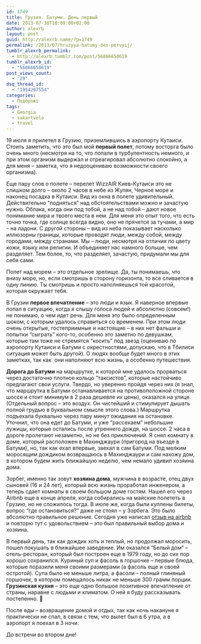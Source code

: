 ```yaml
---
id: 1749
title: Грузия. Батуми. День первый
date: 2013-07-30T10:09:00+02:00
author: alexrb
layout: post
guid: http://alexrb.name/?p=1749
permalink: /2013/07/hruzyya-batumy-den-pervyij/
tumblr_alexrb_permalink:
  - http://alexrb.tumblr.com/post/56866650619
tumblr_alexrb_id:
  - "56866650619"
post_views_count:
  - "29"
dsq_thread_id:
  - "1954207554"
categories:
  - Подорожі
tags:
  - Georgia
  - sakartvelo
  - travel
---
```

19 июля я прилетел в Грузию, приземлившись в аэропорту Кутаиси. Стоить заметить, что это был мой **первый полет**, потому восторга было очень много (несмотря на то, что попали в турбулентность немного, и при этом организм выдержал и отреагировал абсолютно спокойно, а для меня &#8211; заметка, что я недооцениваю возможности своего организма).<!-- more -->

Еще пару слов о полете &#8211; п<span>ерелет WizzAIR Киев-Кутаиси это не слишком долго &#8211; около 2 часов в небе из Жулян, Черное море и наконец посадка в Кутаиси. Вид из окна в полете удивительный. Действительно &#8220;подняться&#8221; над обстоятельствами можно и зачастую нужно. Облака, когда они под тобой, а не над тобой &#8211; дают новое понимание мира и твоего места в нем. Для меня это опыт того, что есть точно точка, где солнце всегда видно, оно не прячется за тучами, а мир &#8211; на ладони. С другой стороны &#8211; вид из неба показывает насколько иллюзорны границы, которые проводят люди, между собой, между городами, между странами. Мы &#8211; люди, несмотря на отличия по цвету кожи, языку или религии. И объединяет нас намного больше, чем разделяет. Тем более, то, что разделяет, зачастую, придумали мы для себя сами.</span>

<span>Полет над морем &#8211; это отдельное зрелище. Да, ты понимаешь, что внизу море, но, если смотришь в сторону горизонта, то все сливается в одну линию. Ты смотришь и просто наполняешься той красотой, которая окружает тебя.</span>

<span>В Грузии <strong>первое впечатление</strong> &#8211; это люди и язык. Я наверное впервые попал в ситуацию, когда я слышу голоса людей и абсолютно (совсем!) не понимаю, о чем идет речь. Для меня это было определенным шоком, с которым удалось справиться со временем. При этом люди очень открытые, гостеприимные и настоящие &#8211; в них нет фальши и попытки &#8220;сыграть&#8221; кого-то, особенно это заметно по девушкам, которые там тоже не стремятся &#8220;косить&#8221; под звезд (оцениваю по аэропорту Кутаиси и Батуми с окрестностями, допускаю, что в Тбилиси ситуация может быть другой). О людях вообще будет много в этих заметках, так как  они наполняют всю жизнь, а особенно путешествия. </span>

<span><strong>Дорога до Батуми</strong> на маршрутке, к которой мне удалось прорваться через достаточно плотное кольцо &#8220;таксистов&#8221;, которые настойчиво предлагают свои услуги. Твердо, но уверенно пройдя через них (я знал, что маршрутка в Батуми останавливается на противоположной стороне шоссе и стоит минимум в 2 раза дешевле их цены), оказался на улице. (Отдельный вопрос &#8211; это воздух. Он чистейший и стимулирует дышать полной грудью в буквальном смысле этого слова.) Маршрутка подъехала буквально через пару минут ожидания на остановке. Уточнил, что она едет до Батуми, и уже &#8220;рассекаем&#8221; небольшие лужицы, которые остались после утреннего дождя, на шоссе. 2 часа в дороге пролетают незаметно, но не без приключений. Я снял комнату в доме, который расположен в Махинджаури (пригород на въезде в Батуми), но, так как ехал впервые, заехал в сам Батуми. Под мелким моросящим дождиком возвращаюсь в Махинджаури и сам нахожу дом, в котором будем жить ближайшую неделю, чем немало удивил хозяина дома.</span>

Зорбег, именно так зовут **хозяина дома**, мужчина в возрасте, отец двух сыновей (16 и 24 лет), который всю жизнь проработал инженером, а теперь сдает комнаты в своем большом доме гостям. Нашел его через Airbnb еще в конце апреля, когда собирались на майские полететь в Грузию, но не сложилось тогда. В июле же, когда были куплены билеты, вопрос &#8220;где остановиться?&#8221; даже не стоял &#8211; у Зорбега. Это было абсолютно правильное решение. Сегодня уже написал <a href="https://ru.airbnb.com/users/show/5126519" target="_blank">отзыв на airbnb</a> и повторю тут с удовольствием &#8211; это был правильный выбор дома и хозяина.

<span>В первый день, так как дождик хоть и теплый, но продолжал моросить, пошел покушать в ближайшее заведение. Им оказался &#8220;Белый дом&#8221; &#8211; отель-ресторан, который был построен еще в 1979 году, но до сих пор хорошо сохранился. Куриный суп и фасоль в горшочке &#8211; первые блюда, которые поразили меня своими размерами (а фасоль еще и своей остротой). Супа было не меньше литра, а фасоли &#8211; полный глиняный горшочек, в котором помещалось никак не меньше 300 грамм порции. <strong>Грузинская кухня</strong> &#8211; это еще одно большое позитивное впечатление от страны, наравне с людьми и климатом. О ней я буду рассказывать постепенно. 🙂</span>

<span>После еды &#8211; возвращение домой и отдых, так как ночь накануне я практически не спал, в связи с тем, что вылет был в 6 утра, а в аэропорт я поехал в 3 ночи.</span>

<span>До встречи во втором дне!</span>